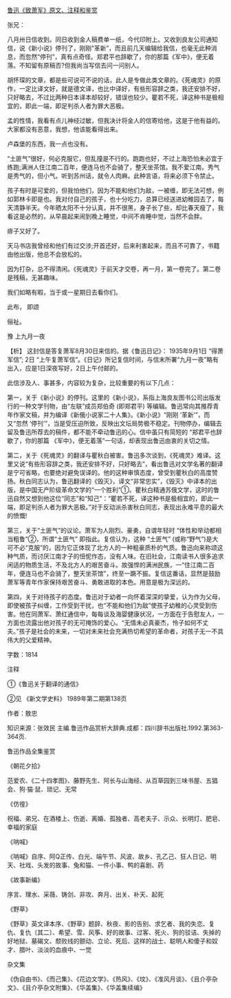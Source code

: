 [鲁迅《致萧军》原文、注释和鉴赏](https://www.vrrw.net/wx/9489.html)

张兄：

八月卅日信收到。同日收到金人稿费单一纸，今代印附上。又收到良友公司通知信，说《新小说》停刊了，刚刚“革新”，而且前几天编辑给我信，也毫无此种消息，而忽然“停刊”，真有点奇怪。郑君平也辞歇了，你的那篇《军中》，便无着落。不知留有原稿否?但我尚当写信去问一问别人。

胡怀琛的文章，都是些可说可不说的话，此人是专做此类文章的。《死魂灵》的原作，一定比译文好，就是德文译，也比中译好，有些形容辞之类，我还安排不好，只好略去，不过比两种日本译本却较好，错误也较少。瞿若不死，译这种书是极相宜的，即此一端，即足判杀人者为罪大恶极。

孟的性情，我看有点儿神经过敏，但我决计将金人的信寄给他，这是于他有益的。大家都没有恶意，我想，他该能看得出来。

卢森堡的东西，我一点也没有。

“土匪气”很好，何必克服它，但乱撞是不行的。跑跑也好，不过上海恐怕未必宜于练跑;满洲人住江南二百年，便连马也不会骑了，整天坐茶馆。我不爱江南。秀气是秀气的，但小气。听到苏州话，就令人肉麻。此种言语，将来必须下令禁止。

孩子有时是可爱的，但我怕他们，因为不能和他们为敌，一被缠，即无法可想，例如郭林卡即是也。我对付自己的孩子，也十分吃力，总算已经送进幼稚园去了，每天清静半天。今年晒太阳不十分认真，并不很黑，身子长了些，却比春天瘦了，我看这是必然的，从早晨起来闹到晚上睡觉，中间不肯睡中觉，当然不会胖。

痱子又好了。

天马书店我曾经和他们有过交涉;开首还好，后来利害起来，而且不可靠了，书籍由他出版，他总不会放松的。

因为打杂，总不得清闲。《死魂灵》于前天才交卷，再一月，第一卷完了。第二卷是残稿，无甚趣味。

我们如略有暇，当于或一星期日去看你们。

此布， 即颂

俪祉。

豫 上九月一夜



【析】 这封信是答复萧军8月30日来信的。据《鲁迅日记》： 1935年9月1日 “得萧军信”; 2日 “上午复萧军信”。《日记》所记复信时间，与信末所署“九月一夜”略有出入，应是1日深夜写好，2日上午付邮的。

此信涉及人、事甚多，内容较为复杂，比较重要的有以下几点：

第一，关于《新小说》的停刊。这里的《新小说》，系指上海良友图书公司出版发行的一种文学刊物，由“左联”成员郑伯奇 (即郑君平) 等编辑。鲁迅常向其推荐青年作家文稿，并为编译《新俄小说家二十人集》。《新小说》“刚刚 ‘革新’”，而又“忽然 ‘停刊’”，当是受压迫所致，反映出文坛局势极不稳定。刊物停办，编辑去留及鲁迅所荐去的稿件，都不能不牵动鲁迅的心。信中虽只有简短的 “郑君平也辞歇了，你的那篇 《军中》，便无着落”一句话，却表现出鲁迅由衷的关切之情。

第二，关于《死魂灵》的翻译与瞿秋白被害。鲁迅多次谈到，《死魂灵》难译。这里又说“有些形容辞之类，我还安排不好，只好略去”，看出鲁迅对文学名著的翻译是宁可省略，也要绝对避免误译的。他的这种审慎态度，曾受到瞿秋白的高度赞扬。秋白同志认为，鲁迅翻译的《毁灭》，译文“非常忠实”，《毁灭》中译本的出版，是中国无产阶级革命文学的“一个胜利”①。瞿秋白精通苏俄文学，这时的鲁迅自然又想到他这位“同志”和“知己”：“瞿若不死，译这种书是极相宜的，即此一端，即足判杀人者为罪大恶极。”对于反动派杀害秋白同志，表现出永难平息的最大的愤慨!

第三，关于“土匪气”的议论。萧军为人刚烈、豪勇，自谓年轻时 “体性和举动都相当粗鲁”②，所谓“土匪气” 即指此。复信认为，这种 “土匪气” (或称“野气”)是大可不必“克服”的，因为它正体现了北方人的一种粗豪质朴的气质。鲁迅向来称颂这种气质，而讨厌江南才子的忸怩作态，没有人味。在旧社会，江南读书人很多追求闲适的物质生活，不及北方人的艰苦奋斗。故强悍的满洲民族，一“住江南二百年，便连马也不会骑了，整天坐茶馆”，终至一蹶不振。复信这番话，显然是鼓励萧军等青年作家保持艰苦奋斗、勇敢进取的本色。用意是极为深远的。

第四，关于对待孩子的态度。鲁迅对于幼者一向怀着深深的挚爱，认为作为父母，即使被孩子纠缠，工作受到干扰，也“不能和他们为敌”使孩子幼稚的心灵受到伤害。他在同萧军、萧红通信中，每每谈及海婴健康状况，一方面在于告慰友人，一方面也流露出他对孩子的无可掩饰的爱心。“无情未必真豪杰，怜子如何不丈夫。”孩子是社会的未来，一切对未来社会充满热切希望的革命者，对孩子无一不具伟大的父爱精神。

字数：1814

注释

①《鲁迅关于翻译的通信》

②见 《新文学史料》 1989年第二期第138页

作者：敖忠

知识来源：张效民 主编.鲁迅作品赏析大辞典.成都：四川辞书出版社.1992.第363-364页.

鲁迅作品全集鉴赏

《朝花夕拾》

范爱农、《二十四孝图》、藤野先生、阿长与山海经、从百草园到三味书屋、五猖会、狗·猫·鼠、琐记、无常

《仿徨》

祝福、弟兄、在酒楼上、伤逝、离婚、孤独者、高老夫子、示众、长明灯、肥皂、幸福的家庭

《呐喊》

《呐喊》自序、阿Q正传、白光、端午节、风波、故乡、孔乙己、狂人日记、明天、社戏、头发的故事、兔和猫、一件小事、鸭的喜剧、药

《故事新编》

序言、理水、采薇、铸剑、非攻、奔月、出关、补天、起死

《野草》

《野草》英文译本序、《野草》题辞、秋夜、影的告别、求乞者、我的失恋、复仇、复仇〔其二〕、希望、雪、风筝、好的故事、过客、死火、狗的驳诘、失掉的好地狱、墓碣文、颓败线的颤动、立论、死后、这样的战士、聪明人和傻子和奴才、腊叶、淡淡的血痕中、一觉

杂文集

《伪自由书》、《而己集》、《花边文学》、《热风》、《坟》、《准风月谈》、《且介亭杂文》、《且介亭杂文附集》、《华盖集》、《华盖集续编》

